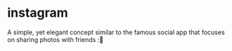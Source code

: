 # instagram
A simple, yet elegant concept similar to the famous social app that focuses on sharing photos with friends :📸 
